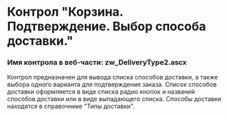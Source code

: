 ﻿---
description: 2.4.9.2
---
# Контрол "Корзина. Подтверждение. Выбор способа доставки."
### Имя контрола в веб-части: zw_DeliveryType2.ascx
Контрол предназначен для вывода списка способов доставки, а также выбора одного варианта для подтверждения заказа.
Список способов доставки оформляется в виде списка радио кнопок и названий способов доставки или в виде выпадающего списка.
Способы доставки находятся в справочнике "Типы доставки".
